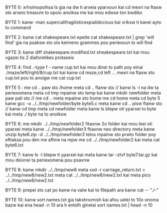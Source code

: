 BYTE 0: xrhsimopoihsa ls gia na dw ti arxeia yparxoun kai cd <onoma arxeioy> mexri na ftasw sto arxeio treasure to opoio anoiksa me <cat treasure> kai mou edwse ton kwdiko

BYTE 1: kanw -man supercalifragilisticexpialidocious kai vriksw ti kanei ayto to command

BYTE 2: kanw cat shakespeare.txt epeite cat shakespeare.txt | grep 'will find' gia na psaksw sto olo keimeno grammes pou periexoun to will find 

BYTE 3: kanw diff shakesepare.modified.txt sheakespeare.txt kai mou vgazei tis 2 diaforetikes protaseis

BYTE 4: find .-type f - name cup.txt kai mou dinei to path poy einai ./maze/left/right/8/cup.txt kai kanw cd maze,cd left ... mexri na ftasw sto cup.txt pou to anoigw me cat cup.txt

BYTE 5 : me cd .. paw sto /home meta cd .. ftanw sto // kanw ls -l na dw ta periexomena meta cd tmp mpainw sto temp kai kanw mkdir newfolder meta paw pali sto // me cd .. meta mpainw sto home me cd home meta cd byte 5 kanw gcc -o ../../tmp/newfolder/byte byte5.c meta kanw cd .. pisw ftanw sto // kanw cd tmp meta cd newfolder meta kanw ls blepw oti yparxei to byte kai meta ./ byte na to anoiksw

BYTE 6: me mkdir ../../tmp/newfolder2 fitaxnw 2o folder kai mou leei oti yparxei meta kanw ../../tmp/newfolder3 ftiaxnw neo directory meta kanw unzip byte6.zip -d ../../tmp/newfolder3 telos mpainw sto prwto folder poy eftiaksa pou den me afhne na mpw  me cd ../../tmp/newfolder2 kai meta cat byte6.txt

BYTE 7: kanw ls -l blepw ti yparxei kai meta kanw tar -ztvf byte7.tar.gz kai mou deixnei ta periexomena pou psaxnw

BYTE 8: kanw mkdir ../../tmp/new8 meta xxd -r carriage_return.txt > ../../tmp/new8/new2.txt meta cat  ../../tmp/new8/new2.txt kai meta pico  ../../tmp/new8/new2.txt

BYTE 9: prepei sto cat po kanw na valw kai to filepath ara kanw cat -- "./-"

BYTE 10: kanw sort names.txt gia takshnomish kai afou uelei to 10o onoma bazw kai ena head -n 10 ara h entolh ginetai sort names.txt | head -n 10

